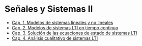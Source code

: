 # Señales y Sistemas II


- [Cap. 1. Modelos de sistemas lineales y no lineales](Cap.%201.%20Modelos%20de%20sistemas%20lineales%20y%20no%20lineales.md)
- [Cap. 2. Modelos de sistemas LTI en tiempo continuo](Cap.%202.%20Modelos%20de%20sistemas%20LTI%20en%20tiempo%20continuo.md)
- [Cap. 3. Solución de las ecuaciones de estado de sistemas LTI](Cap.%203.%20Solución%20de%20las%20ecuaciones%20de%20estado%20de%20sistemas%20LTI.md)
- [Cap. 4. Análisis cualitativo de sistemas LTI](Cap.%204.%20Análisis%20cualitativo%20de%20sistemas%20LTI.md)




